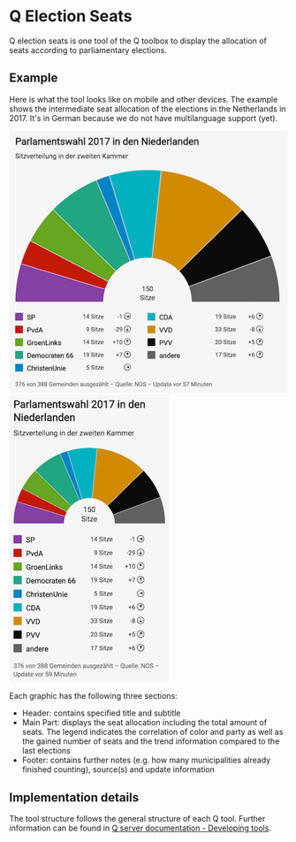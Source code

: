 # Q Election Seats

Q election seats is one tool of the Q toolbox to display the allocation of seats according to parliamentary elections.

## Example
Here is what the tool looks like on mobile and other devices. The example shows the intermediate seat allocation of the elections in the Netherlands in 2017. It's in German because we do not have multilanguage support (yet).

![Seat allocation as shown on other devices](https://github.com/nzzdev/Q-election-seats/blob/master/readme-images/seats_desk.png)
![Seat allocation as shown on mobile](https://github.com/nzzdev/Q-election-seats/blob/master/readme-images/seats_mob.png)

Each graphic has the following three sections:
- Header: contains specified title and subtitle
- Main Part: displays the seat allocation including the total amount of seats. The legend indicates the correlation of color and party as well as the gained number of seats and the trend information compared to the last elections
- Footer: contains further notes (e.g. how many municipalities already finished counting), source(s) and update information

## Implementation details
The tool structure follows the general structure of each Q tool. Further information can be found in [Q server documentation - Developing tools](https://nzzdev.github.io/Q-server/developing-tools.html).

